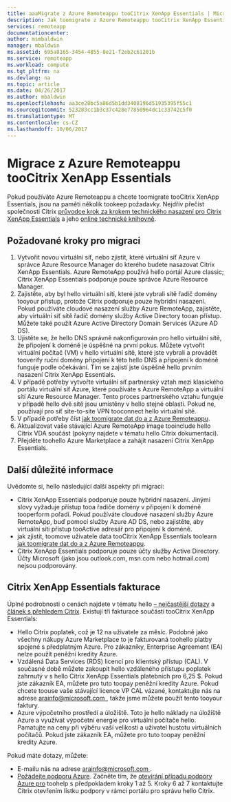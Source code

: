 ```yaml
---
title: aaaMigrate z Azure Remoteappu tooCitrix XenApp Essentials | Microsoft Docs
description: Jak toomigrate z Azure Remoteappu tooCitrix XenApp Essentials
services: remoteapp
documentationcenter: 
author: msmbaldwin
manager: mbaldwin
ms.assetid: 695a8165-3454-4855-8e21-f2eb2c61201b
ms.service: remoteapp
ms.workload: compute
ms.tgt_pltfrm: na
ms.devlang: na
ms.topic: article
ms.date: 04/26/2017
ms.author: mbaldwin
ms.openlocfilehash: aa3ce28bc5a86d5b1dd3408196d51935395f55c1
ms.sourcegitcommit: 523283cc1b3c37c428e77850964dc1c33742c5f0
ms.translationtype: MT
ms.contentlocale: cs-CZ
ms.lasthandoff: 10/06/2017
---
```

# <a name="migrate-from-azure-remoteapp-toocitrix-xenapp-essentials"></a>Migrace z Azure Remoteappu tooCitrix XenApp Essentials

Pokud používáte Azure Remoteappu a chcete toomigrate tooCitrix XenApp Essentials, jsou na paměti několik tookeep požadavky. Nejdřív přečíst společnosti Citrix [průvodce krok za krokem technického nasazení pro Citrix XenApp Essentials](https://docs.citrix.com/content/dam/docs/en-us/citrix-cloud/downloads/xenapp-essentials-deployment-guide.pdf) a jeho [online technické knihovně](http://docs.citrix.com/en-us/citrix-cloud/xenapp-and-xendesktop-service/xenapp-essentials.html). 

## <a name="prerequisite-steps-for-migration"></a>Požadované kroky pro migraci

1. Vytvořit novou virtuální síť, nebo zjistit, které virtuální síť Azure v správce Azure Resource Manager do kterého budete nasazovat Citrix XenApp Essentials. Azure RemoteApp používá hello portál Azure classic; Citrix XenApp Essentials podporuje pouze správce Azure Resource Manager.  
2. Zajistěte, aby byl hello virtuální síti, které jste vybrali sítě řadič domény tooyour přístup, protože Citrix podporuje pouze hybridní nasazení. Pokud používáte cloudové nasazení služby Azure RemoteApp, zajistěte, aby virtuální síť sítě řadič domény služby Active Directory tooan přístup. Můžete také použít Azure Active Directory Domain Services (Azure AD DS). 
3. Ujistěte se, že hello DNS správně nakonfigurován pro hello virtuální sítě, že připojení k doméně je úspěšné na první pokus. Můžete vytvořit virtuální počítač (VM) v hello virtuální sítě, které jste vybrali a provádět tooverify ruční domény připojení k této hello DNS a připojení k doméně funguje podle očekávání. Tím se zajistí jste úspěšně hello prvním nasazení Citrix XenApp Essentials. 
4. V případě potřeby vytvořte virtuální síť partnerský vztah mezi klasického portálu virtuální síť Azure, které používáte s Azure RemoteApp a virtuální sítí Azure Resource Manager. Tento proces partnerského vztahu funguje v případě hello dvě sítě jsou umístěny v hello stejné oblasti. Pokud ne, používají pro síť site-to-site VPN tooconnect hello virtuální sítě. 
5. V případě potřeby číst [jak toomigrate dat do a z Azure Remoteappu](remoteapp-migrate.md). 
6. Aktualizovat vaše stávající Azure RemoteApp image tooinclude hello Citrix VDA součást (pokyny najdete v tématu hello Citrix dokumentaci). 
7. Přejděte toohello Azure Marketplace a zahájit nasazení Citrix XenApp Essentials.

## <a name="other-considerations"></a>Další důležité informace

Uvědomte si, hello následující další aspekty při migraci:
- Citrix XenApp Essentials podporuje pouze hybridní nasazení. Jinými slovy vyžaduje přístup tooa řadiče domény v připojení k doméně tooperform pořadí. Pokud používáte cloudové nasazení služby Azure RemoteApp, buď pomocí služby Azure AD DS, nebo zajistěte, aby virtuální síti přístup tooActive adresář pro připojení k doméně. 
- jak zjistit, toomove uživatele data tooCitrix XenApp Essentials toolearn [jak toomigrate dat do a z Azure Remoteappu](remoteapp-migrate.md). 
- Citrix XenApp Essentials podporuje pouze účty služby Active Directory. Účty Microsoft (jako jsou outlook.com, msn.com nebo hotmail.com) nejsou podporovány. 

## <a name="citrix-xenapp-essentials-billing"></a>Citrix XenApp Essentials fakturace

Úplné podrobnosti o cenách najdete v tématu hello [– nejčastější dotazy](https://www.citrix.com/global-partners/microsoft/resources/xenapp-essentials-faq.html#tab-30699) a [článek s přehledem Citrix](https://www.citrix.com/global-partners/microsoft/remote-app.html). Existují tři fakturace součásti tooCitrix XenApp Essentials:

- Hello Citrix poplatek, což je 12 na uživatele za měsíc. Podobně jako všechny nákupy Azure Marketplace to je fakturovaná toohello platby spojené s předplatným Azure. Pro zákazníky, Enterprise Agreement (EA) nelze použít peněžní kredity Azure. 
- Vzdálená Data Services (RDS) licencí pro klientský přístup (CAL). V současné době můžete zakoupit hello vzdáleného přístupu poplatek zahrnutý v s hello Citrix XenApp Essentials platebních pro 6,25 $. Pokud jste zákazník EA, můžete pro tuto toopay peněžní kredity Azure. Pokud chcete toouse vaše stávající licence VP CAL vázané, kontaktujte nás na adrese [ arainfo@microsoft.com ](mailto:arainfo@microsoft.com), takže jsme můžete použít tento tooyour faktury. 
- Azure výpočetního prostředí a úložiště. Toto je hello náklady na úložiště Azure a využívat výpočetní energie pro virtuální počítače hello. Pamatujte na ceny při výběru vaší velikosti a uživatel hustotu virtuálních počítačů. Pokud jste zákazník EA, můžete pro tuto toopay peněžní kredity Azure.

Pokud máte dotazy, můžete:
- E-mailu nás na adrese [ arainfo@microsoft.com ](mailto:arainfo@microsoft.com).
- [Požádejte podporu Azure](https://portal.azure.com/?#blade/Microsoft_Azure_Support/HelpAndSupportBlade). Začněte tím, že [otevírání případu podpory Azure pro](https://portal.azure.com/?#blade/Microsoft_Azure_Support/HelpAndSupportBlade) toohelp s předpokladem kroky 1 až 5. Kroky 6 až 7 kontaktujte Citrix otevřením lístku podpory v rámci portálu pro správu hello Citrix. 
